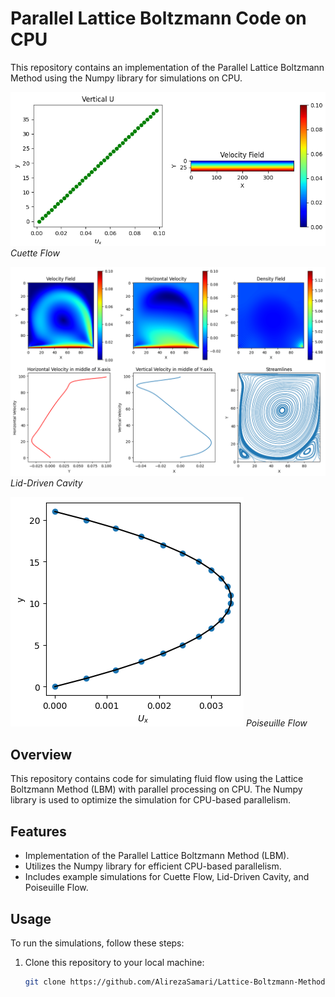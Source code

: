 # Parallel Lattice Boltzmann Code on CPU

This repository contains an implementation of the Parallel Lattice Boltzmann Method using the Numpy library for simulations on CPU.

![Cuette Flow](https://github.com/AlirezaSamari/Lattice-Boltzmann-Method/raw/main/images/cuette.png)
*Cuette Flow*

![Lid-Driven Cavity](https://github.com/AlirezaSamari/Lattice-Boltzmann-Method/raw/main/images/lid-driven-cavity.png)
*Lid-Driven Cavity*

![Poiseuille Flow](https://github.com/AlirezaSamari/Lattice-Boltzmann-Method/raw/main/images/PoiseuilleFlow.png)
*Poiseuille Flow*

## Overview

This repository contains code for simulating fluid flow using the Lattice Boltzmann Method (LBM) with parallel processing on CPU. The Numpy library is used to optimize the simulation for CPU-based parallelism.

## Features

- Implementation of the Parallel Lattice Boltzmann Method (LBM).
- Utilizes the Numpy library for efficient CPU-based parallelism.
- Includes example simulations for Cuette Flow, Lid-Driven Cavity, and Poiseuille Flow.

## Usage

To run the simulations, follow these steps:

1. Clone this repository to your local machine:

   ```bash
   git clone https://github.com/AlirezaSamari/Lattice-Boltzmann-Method.git
